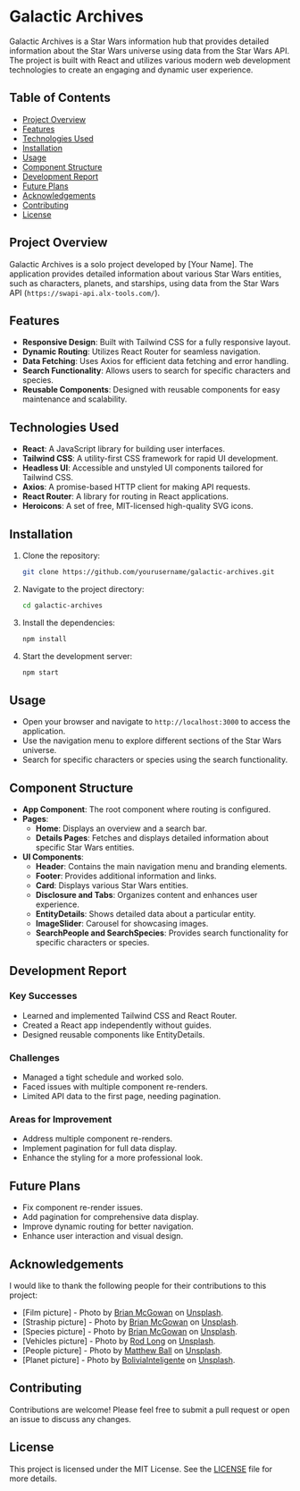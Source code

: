 # Galactic Archives

Galactic Archives is a Star Wars information hub that provides detailed information about the Star Wars universe using data from the Star Wars API. The project is built with React and utilizes various modern web development technologies to create an engaging and dynamic user experience.

## Table of Contents
- [Project Overview](#project-overview)
- [Features](#features)
- [Technologies Used](#technologies-used)
- [Installation](#installation)
- [Usage](#usage)
- [Component Structure](#component-structure)
- [Development Report](#development-report)
- [Future Plans](#future-plans)
- [Acknowledgements](#acknowledgements)
- [Contributing](#contributing)
- [License](#license)

## Project Overview

Galactic Archives is a solo project developed by [Your Name]. The application provides detailed information about various Star Wars entities, such as characters, planets, and starships, using data from the Star Wars API (`https://swapi-api.alx-tools.com/`).

## Features

- **Responsive Design**: Built with Tailwind CSS for a fully responsive layout.
- **Dynamic Routing**: Utilizes React Router for seamless navigation.
- **Data Fetching**: Uses Axios for efficient data fetching and error handling.
- **Search Functionality**: Allows users to search for specific characters and species.
- **Reusable Components**: Designed with reusable components for easy maintenance and scalability.

## Technologies Used

- **React**: A JavaScript library for building user interfaces.
- **Tailwind CSS**: A utility-first CSS framework for rapid UI development.
- **Headless UI**: Accessible and unstyled UI components tailored for Tailwind CSS.
- **Axios**: A promise-based HTTP client for making API requests.
- **React Router**: A library for routing in React applications.
- **Heroicons**: A set of free, MIT-licensed high-quality SVG icons.

## Installation

1. Clone the repository:
    ```sh
    git clone https://github.com/yourusername/galactic-archives.git
    ```
2. Navigate to the project directory:
    ```sh
    cd galactic-archives
    ```
3. Install the dependencies:
    ```sh
    npm install
    ```
4. Start the development server:
    ```sh
    npm start
    ```

## Usage

- Open your browser and navigate to `http://localhost:3000` to access the application.
- Use the navigation menu to explore different sections of the Star Wars universe.
- Search for specific characters or species using the search functionality.

## Component Structure

- **App Component**: The root component where routing is configured.
- **Pages**:
  - **Home**: Displays an overview and a search bar.
  - **Details Pages**: Fetches and displays detailed information about specific Star Wars entities.
- **UI Components**:
  - **Header**: Contains the main navigation menu and branding elements.
  - **Footer**: Provides additional information and links.
  - **Card**: Displays various Star Wars entities.
  - **Disclosure and Tabs**: Organizes content and enhances user experience.
  - **EntityDetails**: Shows detailed data about a particular entity.
  - **ImageSlider**: Carousel for showcasing images.
  - **SearchPeople and SearchSpecies**: Provides search functionality for specific characters or species.

## Development Report

### Key Successes
- Learned and implemented Tailwind CSS and React Router.
- Created a React app independently without guides.
- Designed reusable components like EntityDetails.

### Challenges
- Managed a tight schedule and worked solo.
- Faced issues with multiple component re-renders.
- Limited API data to the first page, needing pagination.

### Areas for Improvement
- Address multiple component re-renders.
- Implement pagination for full data display.
- Enhance the styling for a more professional look.

## Future Plans

- Fix component re-render issues.
- Add pagination for comprehensive data display.
- Improve dynamic routing for better navigation.
- Enhance user interaction and visual design.

## Acknowledgements

I would like to thank the following people for their contributions to this project:

- [Film picture] - Photo by <a href="https://unsplash.com/@sushioutlaw?utm_content=creditCopyText&utm_medium=referral&utm_source=unsplash">Brian McGowan</a> on <a href="https://unsplash.com/photos/white-robot-toy-on-black-background-ggg_B1MeqQk?utm_content=creditCopyText&utm_medium=referral&utm_source=unsplash">Unsplash</a>.
- [Straship picture] - Photo by <a href="https://unsplash.com/@sushioutlaw?utm_content=creditCopyText&utm_medium=referral&utm_source=unsplash">Brian McGowan</a> on <a href="https://unsplash.com/photos/blue-and-yellow-plane-flying-over-rocky-mountain-during-daytime-3bETLGHcAUU?utm_content=creditCopyText&utm_medium=referral&utm_source=unsplash">Unsplash</a>.
- [Species picture] - Photo by <a href="https://unsplash.com/@sushioutlaw?utm_content=creditCopyText&utm_medium=referral&utm_source=unsplash">Brian McGowan</a> on <a href="https://unsplash.com/photos/man-in-gray-and-black-mask-SE5mmOZWqHE?utm_content=creditCopyText&utm_medium=referral&utm_source=unsplash">Unsplash</a>.
- [Vehicles picture] - Photo by <a href="https://unsplash.com/@rodlong?utm_content=creditCopyText&utm_medium=referral&utm_source=unsplash">Rod Long</a> on <a href="https://unsplash.com/photos/brown-and-blue-metal-frame-AcYH9GKvVlo?utm_content=creditCopyText&utm_medium=referral&utm_source=unsplash">Unsplash</a>.
- [People picture] - Photo by <a href="https://unsplash.com/@tex450?utm_content=creditCopyText&utm_medium=referral&utm_source=unsplash">Matthew Ball</a> on <a href="https://unsplash.com/photos/woman-in-black-hoodie-holding-pen-SbEqbKIHaaQ?utm_content=creditCopyText&utm_medium=referral&utm_source=unsplash">Unsplash</a>.
- [Planet picture] - Photo by <a href="https://unsplash.com/@boliviainteligente?utm_content=creditCopyText&utm_medium=referral&utm_source=unsplash">BoliviaInteligente</a> on <a href="https://unsplash.com/photos/a-painted-egg-sitting-on-top-of-a-black-surface-qiGFmxOAFlk?utm_content=creditCopyText&utm_medium=referral&utm_source=unsplash">Unsplash</a>.

## Contributing

Contributions are welcome! Please feel free to submit a pull request or open an issue to discuss any changes.

## License

This project is licensed under the MIT License. See the [LICENSE](LICENSE) file for more details.
  
  